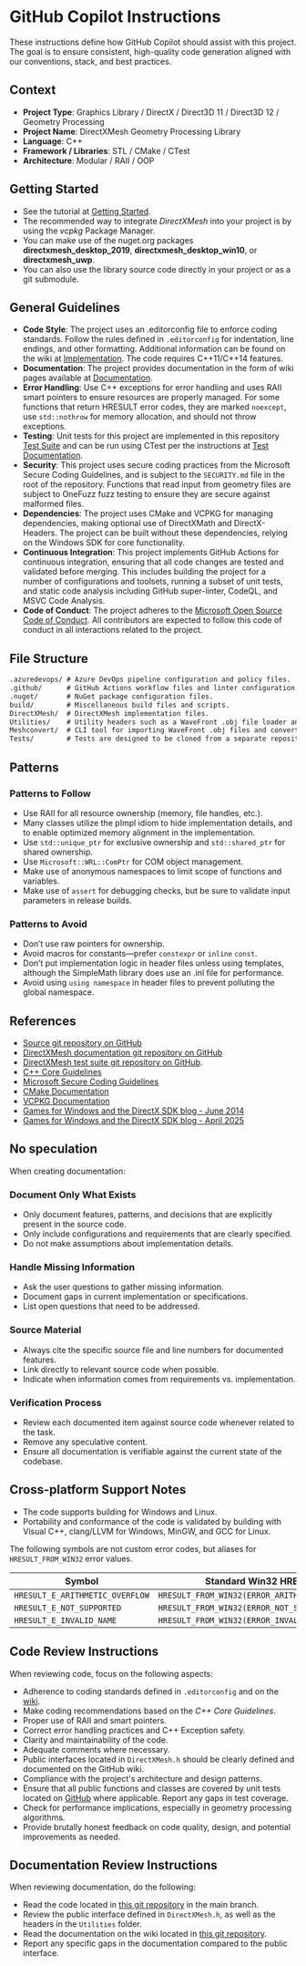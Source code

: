 # GitHub Copilot Instructions

These instructions define how GitHub Copilot should assist with this project. The goal is to ensure consistent, high-quality code generation aligned with our conventions, stack, and best practices.

## Context

- **Project Type**: Graphics Library / DirectX / Direct3D 11 / Direct3D 12 / Geometry Processing
- **Project Name**: DirectXMesh Geometry Processing Library
- **Language**: C++
- **Framework / Libraries**: STL / CMake / CTest
- **Architecture**: Modular / RAII / OOP

## Getting Started

- See the tutorial at [Getting Started](https://github.com/microsoft/DirectXMesh/wiki/Getting-Started).
- The recommended way to integrate *DirectXMesh* into your project is by using the *vcpkg* Package Manager.
- You can make use of the nuget.org packages **directxmesh_desktop_2019**, **directxmesh_desktop_win10**, or **directxmesh_uwp**.
- You can also use the library source code directly in your project or as a git submodule.

## General Guidelines

- **Code Style**: The project uses an .editorconfig file to enforce coding standards. Follow the rules defined in `.editorconfig` for indentation, line endings, and other formatting. Additional information can be found on the wiki at [Implementation](https://github.com/microsoft/DirectXTK/wiki/Implementation). The code requires C++11/C++14 features.
- **Documentation**: The project provides documentation in the form of wiki pages available at [Documentation](https://github.com/microsoft/DirectXMesh/wiki/).
- **Error Handling**: Use C++ exceptions for error handling and uses RAII smart pointers to ensure resources are properly managed. For some functions that return HRESULT error codes, they are marked `noexcept`, use `std::nothrow` for memory allocation, and should not throw exceptions.
- **Testing**: Unit tests for this project are implemented in this repository [Test Suite](https://github.com/walbourn/directxmeshtest/) and can be run using CTest per the instructions at [Test Documentation](https://github.com/walbourn/directxmeshtest/wiki).
- **Security**: This project uses secure coding practices from the Microsoft Secure Coding Guidelines, and is subject to the `SECURITY.md` file in the root of the repository. Functions that read input from geometry files are subject to OneFuzz fuzz testing to ensure they are secure against malformed files.
- **Dependencies**: The project uses CMake and VCPKG for managing dependencies, making optional use of DirectXMath and DirectX-Headers. The project can be built without these dependencies, relying on the Windows SDK for core functionality.
- **Continuous Integration**: This project implements GitHub Actions for continuous integration, ensuring that all code changes are tested and validated before merging. This includes building the project for a number of configurations and toolsets, running a subset of unit tests, and static code analysis including GitHub super-linter, CodeQL, and MSVC Code Analysis.
- **Code of Conduct**: The project adheres to the [Microsoft Open Source Code of Conduct](https://opensource.microsoft.com/codeofconduct/). All contributors are expected to follow this code of conduct in all interactions related to the project.

## File Structure

```txt
.azuredevops/ # Azure DevOps pipeline configuration and policy files.
.github/      # GitHub Actions workflow files and linter configuration files.
.nuget/       # NuGet package configuration files.
build/        # Miscellaneous build files and scripts.
DirectXMesh/  # DirectXMesh implementation files.
Utilities/    # Utility headers such as a WaveFront .obj file loader and a FVF converter.
Meshconvert/  # CLI tool for importing WaveFront .obj files and converting to CMO, SDKMESH, or VBO formats.
Tests/        # Tests are designed to be cloned from a separate repository at this location.
```

## Patterns

### Patterns to Follow

- Use RAII for all resource ownership (memory, file handles, etc.).
- Many classes utilize the pImpl idiom to hide implementation details, and to enable optimized memory alignment in the implementation.
- Use `std::unique_ptr` for exclusive ownership and `std::shared_ptr` for shared ownership.
- Use `Microsoft::WRL::ComPtr` for COM object management.
- Make use of anonymous namespaces to limit scope of functions and variables.
- Make use of `assert` for debugging checks, but be sure to validate input parameters in release builds.

### Patterns to Avoid

- Don’t use raw pointers for ownership.
- Avoid macros for constants—prefer `constexpr` or `inline` `const`.
- Don’t put implementation logic in header files unless using templates, although the SimpleMath library does use an .inl file for performance.
- Avoid using `using namespace` in header files to prevent polluting the global namespace.

## References

- [Source git repository on GitHub](https://github.com/microsoft/DirectXMesh.git)
- [DirectXMesh documentation git repository on GitHub](https://github.com/microsoft/DirectXMesh.wiki.git)
- [DirectXMesh test suite git repository on GitHub](https://github.com/walbourn/directxmeshtest.wiki.git).
- [C++ Core Guidelines](https://isocpp.github.io/CppCoreGuidelines/CppCoreGuidelines)
- [Microsoft Secure Coding Guidelines](https://learn.microsoft.com/en-us/security/develop/secure-coding-guidelines)
- [CMake Documentation](https://cmake.org/documentation/)
- [VCPKG Documentation](https://learn.microsoft.com/vcpkg/)
- [Games for Windows and the DirectX SDK blog - June 2014](https://walbourn.github.io/directxmesh/)
- [Games for Windows and the DirectX SDK blog - April 2025](https://walbourn.github.io/github-project-updates-2025/)

## No speculation

When creating documentation:

### Document Only What Exists

- Only document features, patterns, and decisions that are explicitly present in the source code.
- Only include configurations and requirements that are clearly specified.
- Do not make assumptions about implementation details.

### Handle Missing Information

- Ask the user questions to gather missing information.
- Document gaps in current implementation or specifications.
- List open questions that need to be addressed.

### Source Material

- Always cite the specific source file and line numbers for documented features.
- Link directly to relevant source code when possible.
- Indicate when information comes from requirements vs. implementation.

### Verification Process

- Review each documented item against source code whenever related to the task.
- Remove any speculative content.
- Ensure all documentation is verifiable against the current state of the codebase.

## Cross-platform Support Notes

- The code supports building for Windows and Linux.
- Portability and conformance of the code is validated by building with Visual C++, clang/LLVM for Windows, MinGW, and GCC for Linux.

The following symbols are not custom error codes, but aliases for `HRESULT_FROM_WIN32` error values.

| Symbol | Standard Win32 HRESULT |
|--------|-------------|
| `HRESULT_E_ARITHMETIC_OVERFLOW` | `HRESULT_FROM_WIN32(ERROR_ARITHMETIC_OVERFLOW)` |
| `HRESULT_E_NOT_SUPPORTED` | `HRESULT_FROM_WIN32(ERROR_NOT_SUPPORTED)` |
| `HRESULT_E_INVALID_NAME` | `HRESULT_FROM_WIN32(ERROR_INVALID_NAME)` |

## Code Review Instructions

When reviewing code, focus on the following aspects:

- Adherence to coding standards defined in `.editorconfig` and on the [wiki](https://github.com/microsoft/DirectXTK/wiki/Implementation).
- Make coding recommendations based on the *C++ Core Guidelines*.
- Proper use of RAII and smart pointers.
- Correct error handling practices and C++ Exception safety.
- Clarity and maintainability of the code.
- Adequate comments where necessary.
- Public interfaces located in `DirectXMesh.h` should be clearly defined and documented on the GitHub wiki.
- Compliance with the project's architecture and design patterns.
- Ensure that all public functions and classes are covered by unit tests located on [GitHub](https://github.com/walbourn/directxmeshtest.git) where applicable. Report any gaps in test coverage.
- Check for performance implications, especially in geometry processing algorithms.
- Provide brutally honest feedback on code quality, design, and potential improvements as needed.

## Documentation Review Instructions

When reviewing documentation, do the following:

- Read the code located in [this git repository](https://github.com/microsoft/DirectXMesh.git) in the main branch.
- Review the public interface defined in `DirectXMesh.h`, as well as the headers in the `Utilities` folder.
- Read the documentation on the wiki located in [this git repository](https://github.com/microsoft/DirectXMesh.wiki.git).
- Report any specific gaps in the documentation compared to the public interface.
